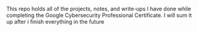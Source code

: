 This repo holds all of the projects, notes, and write-ups I have done while completing the Google Cybersecurity Professional Certificate. I will sum it up after i finish everything in the future
